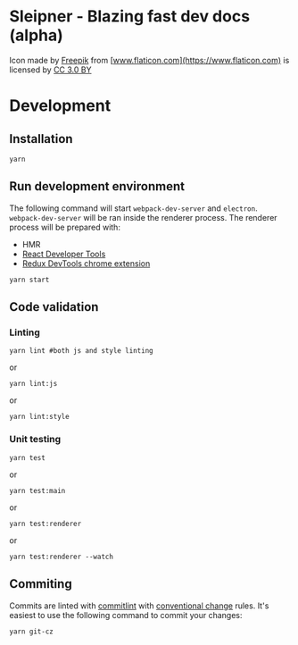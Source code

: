 # Sleipner - Blazing fast dev docs (alpha)
Icon made by [Freepik](http://www.freepik.com) from [www.flaticon.com](https://www.flaticon.com) is licensed by [CC 3.0 BY](http://creativecommons.org/licenses/by/3.0/)

# Development

## Installation
```
yarn
```

## Run development environment
The following command will start `webpack-dev-server` and `electron`. `webpack-dev-server` will be ran inside the renderer process. The renderer process will be prepared with:
* HMR
* [React Developer Tools](https://github.com/facebook/react-devtools)
* [Redux DevTools chrome extension](https://github.com/zalmoxisus/redux-devtools-extension)
```
yarn start
```

## Code validation

### Linting
```
yarn lint #both js and style linting
```
or
```
yarn lint:js
```
or
```
yarn lint:style
```

### Unit testing
```
yarn test
```
or
```
yarn test:main
```
or
```
yarn test:renderer
```
or
```
yarn test:renderer --watch
```

## Commiting
Commits are linted with [commitlint](https://github.com/marionebl/commitlint) with [conventional change](https://conventionalcommits.org/) rules. It's easiest to use the following command to commit your changes:
```
yarn git-cz
```
